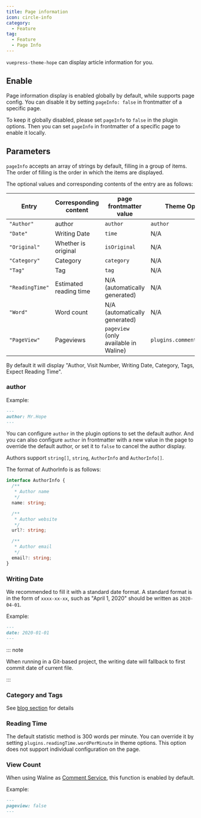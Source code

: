 ```yaml
---
title: Page information
icon: circle-info
category:
  - Feature
tag:
  - Feature
  - Page Info
---
```


`vuepress-theme-hope` can display article information for you.

<!-- more -->

## Enable

Page information display is enabled globally by default, while supports page config. You can disable it by setting `pageInfo: false` in frontmatter of a specific page.

To keep it globally disabled, please set `pageInfo` to `false` in the plugin options. Then you can set `pageInfo` in frontmatter of a specific page to enable it locally.

## Parameters <Badge text="Support page config" />

`pageInfo` accepts an array of strings by default, filling in a group of items. The order of filling is the order in which the items are displayed.

The optional values and corresponding contents of the entry are as follows:

| Entry           | Corresponding content  | page frontmatter value                | Theme Options              |
| --------------- | ---------------------- | ------------------------------------- | -------------------------- |
| `"Author"`      | author                 | `author`                              | `author`                   |
| `"Date"`        | Writing Date           | `time`                                | N/A                        |
| `"Original"`    | Whether is original    | `isOriginal`                          | N/A                        |
| `"Category"`    | Category               | `category`                            | N/A                        |
| `"Tag"`         | Tag                    | `tag`                                 | N/A                        |
| `"ReadingTime"` | Estimated reading time | N/A (automatically generated)         | N/A                        |
| `"Word"`        | Word count             | N/A (automatically generated)         | N/A                        |
| `"PageView"`    | Pageviews              | `pageview` (only available in Waline) | `plugins.comment.pageview` |

By default it will display "Author, Visit Number, Writing Date, Category, Tags, Expect Reading Time".

### author <Badge text="Support page config" />

Example:

```md
---
author: Mr.Hope
---
```

You can configure `author` in the plugin options to set the default author. And you can also configure `author` in frontmatter with a new value in the page to override the default author, or set it to `false` to cancel the author display.

Authors support `string[]`, `string`, `AuthorInfo` and `AuthorInfo[]`.

The format of AuthorInfo is as follows:

```ts
interface AuthorInfo {
  /**
   * Author name
   */
  name: string;

  /**
   * Author website
   */
  url?: string;

  /**
   * Author email
   */
  email?: string;
}
```

### Writing Date

We recommended to fill it with a standard date format. A standard format is in the form of `xxxx-xx-xx`, such as "April 1, 2020" should be written as `2020-04-01`.

Example:

```md
---
date: 2020-01-01
---
```

::: note

When running in a Git-based project, the writing date will fallback to first commit date of current file.

:::

### Category and Tags

See [blog section](../blog/category-and-tags.md) for details

### Reading Time

The default statistic method is 300 words per minute. You can override it by setting `plugins.readingTime.wordPerMinute` in theme options. This option does not support individual configuration on the page.

### View Count <Badge text="Support page config" />

When using Waline as [Comment Service](comment.md), this function is enabled by default.

Example:

```md
---
pageview: false
---
```

